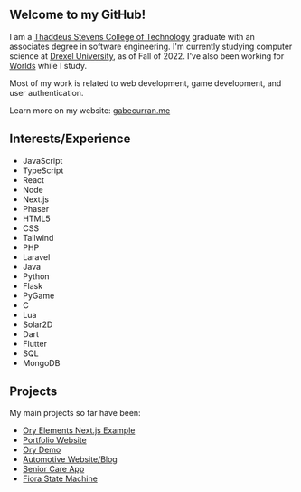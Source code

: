 ## Welcome to my GitHub!

I am a [Thaddeus Stevens College of Technology](https://stevenscollege.edu/) graduate with an associates degree in software engineering.
I'm currently studying computer science at [Drexel University](https://drexel.edu/), as of Fall of 2022.
I've also been working for [Worlds](https://www.worlds.org/) while I study.

Most of my work is related to web development, game development, and user authentication.

Learn more on my website:
[gabecurran.me](https://gabecurran.me/)

## Interests/Experience
- JavaScript
- TypeScript
- React
- Node
- Next.js
- Phaser
- HTML5
- CSS
- Tailwind
- PHP
- Laravel
- Java
- Python
- Flask
- PyGame
- C
- Lua
- Solar2D
- Dart
- Flutter
- SQL
- MongoDB

## Projects
My main projects so far have been:
- [Ory Elements Next.js Example](https://github.com/ory/elements/tree/main/examples%2Fnextjs-spa)
- [Portfolio Website](https://gabecurran.me/)
- [Ory Demo](https://ory-demo.com/)
- [Automotive Website/Blog](https://github.com/GabeCurran/mccomsey)
- [Senior Care App](https://care-of-yore.herokuapp.com/)
- [Fiora State Machine](https://www.cs.drexel.edu/~gc668/fiora)
